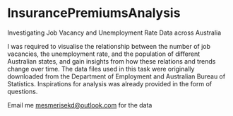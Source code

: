 # InsurancePremiumsAnalysis
Investigating Job Vacancy and Unemployment Rate Data across Australia

I was required to visualise the relationship between the number of job vacancies, the unemployment rate, and the population of different Australian states, and gain insights from how these relations and trends change over time. The data files used in this task were originally downloaded from the Department of Employment and Australian Bureau of Statistics. Inspirations for analysis was already provided in the form of questions.

Email me mesmerisekd@outlook.com for the data
